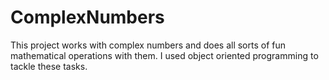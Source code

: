 # ComplexNumbers
 This project works with complex numbers and does all sorts of fun mathematical operations with them. I used object oriented programming to tackle these tasks.
